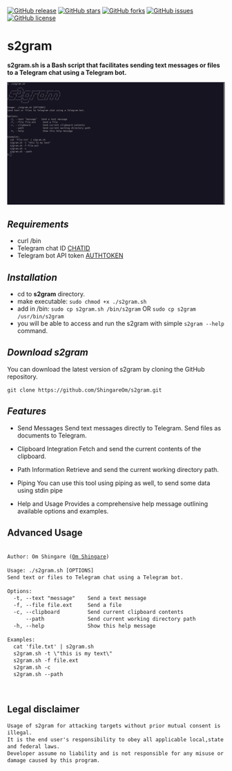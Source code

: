 [![GitHub release](https://img.shields.io/badge/release-v1.3.4-brightgreen?style=flat-square)](https://github.com/ShingareOm/s2gram/releases)
[![GitHub stars](https://img.shields.io/github/stars/ShingareOm/s2gram?style=flat-square)](https://github.com/ShingareOm/s2gram/stargazers)
[![GitHub forks](https://img.shields.io/github/forks/ShingareOm/s2gram?style=flat-square)](https://github.com/ShingareOm/s2gram/network)
[![GitHub issues](https://img.shields.io/github/issues/ShingareOm/s2gram?style=flat-square)](https://github.com/ShingareOm/s2gram/issues)
[![GitHub license](https://img.shields.io/github/license/ShingareOm/s2gram?style=flat-square)](https://github.com/ShingareOm/s2gram/blob/main/LICENSE)


# s2gram
**s2gram.sh is a Bash script that facilitates sending text messages or files to a Telegram chat using a Telegram bot.**

![s2gram-banner](banner.png)

## ***Requirements***

- curl /bin
- Telegram chat ID [CHATID](CHATID.md)
- Telegram bot API token [AUTHTOKEN](AUTHTOKEN.md)
## ***Installation***

 - cd to **s2gram** directory.
 - make executable: `sudo chmod +x ./s2gram.sh`
 - add in /bin: `sudo cp s2gram.sh /bin/s2gram` OR `sudo cp s2gram /usr/bin/s2gram` 
 - you will be able to access and run the s2gram with simple `s2gram --help` command.


## ***Download s2gram***

You can download the latest version of s2gram by cloning the GitHub repository.

    git clone https://github.com/ShingareOm/s2gram.git

## ***Features***
- Send Messages
    Send text messages directly to Telegram.
    Send files as documents to Telegram.

- Clipboard Integration
    Fetch and send the current contents of the clipboard.

- Path Information
    Retrieve and send the current working directory path.

- Piping
    You can use this tool using piping as well, to send some data using stdin pipe

- Help and Usage
    Provides a comprehensive help message outlining available options and examples.



## **Advanced Usage**

<pre><code>
Author: Om Shingare (<a href="https://in.linkedin.com/in/shingareom">Om Shingare</a>)

Usage: ./s2gram.sh [OPTIONS]
Send text or files to Telegram chat using a Telegram bot.

Options:
  -t, --text "message"    Send a text message
  -f, --file file.ext     Send a file
  -c, --clipboard         Send current clipboard contents
      --path              Send current working directory path
  -h, --help              Show this help message

Examples:
  cat 'file.txt' | s2gram.sh
  s2gram.sh -t \"this is my text\"
  s2gram.sh -f file.ext
  s2gram.sh -c
  s2gram.sh --path


</code></pre>


## **Legal disclaimer**

    Usage of s2gram for attacking targets without prior mutual consent is illegal.
    It is the end user's responsibility to obey all applicable local,state and federal laws. 
    Developer assume no liability and is not responsible for any misuse or damage caused by this program.